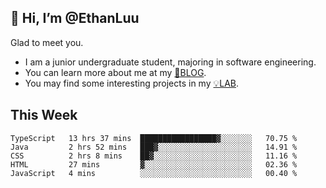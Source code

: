 ## 👋 Hi, I’m @EthanLuu

Glad to meet you.

- I am a junior undergraduate student, majoring in software engineering.
- You can learn more about me at my [📝BLOG](https://blog.ethanloo.top).
- You may find some interesting projects in my [💡LAB](https://lab.ethanloo.top).

## This Week
<!--START_SECTION:waka-->
```text
TypeScript   13 hrs 37 mins  █████████████████▓░░░░░░░   70.75 % 
Java         2 hrs 52 mins   ███▓░░░░░░░░░░░░░░░░░░░░░   14.91 % 
CSS          2 hrs 8 mins    ██▓░░░░░░░░░░░░░░░░░░░░░░   11.16 % 
HTML         27 mins         ▓░░░░░░░░░░░░░░░░░░░░░░░░   02.36 % 
JavaScript   4 mins          ░░░░░░░░░░░░░░░░░░░░░░░░░   00.40 % 
```
<!--END_SECTION:waka-->
